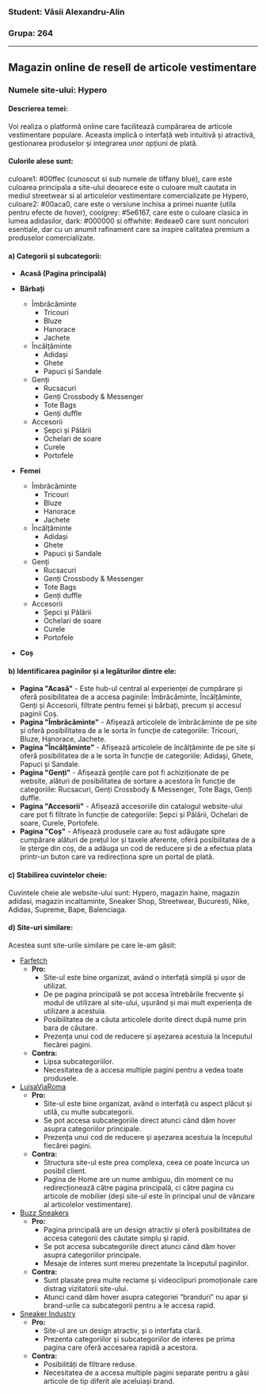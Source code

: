 ### Student: Văsii Alexandru-Alin

### Grupa: 264

---

## Magazin online de resell de articole vestimentare

### Numele site-ului: Hypero

#### Descrierea temei:

Voi realiza o platformă online care facilitează cumpărarea de articole vestimentare populare. Aceasta implică o interfață web intuitivă și atractivă, gestionarea produselor și integrarea unor opțiuni de plată.

#### Culorile alese sunt:

culoare1: #00ffec (cunoscut si sub numele de tiffany blue), care este culoarea principala a site-ului deoarece este o culoare mult cautata in mediul streetwear si al articolelor vestimentare comercializate pe Hypero, culoare2: #00aca0, care este o versiune inchisa a primei nuante (utila pentru efecte de hover), coolgrey: #5e6167, care este o culoare clasica in lumea adidasilor, dark: #000000 si offwhite: #edeae0 care sunt nonculori esentiale, dar cu un anumit rafinament care sa inspire calitatea premium a produselor comercializate.

#### a) Categorii și subcategorii:

- **Acasă (Pagina principală)**
- **Bărbați**

  - Îmbrăcăminte
    - Tricouri
    - Bluze
    - Hanorace
    - Jachete
  - Încălțăminte
    - Adidași
    - Ghete
    - Papuci și Sandale
  - Genți
    - Rucsacuri
    - Genți Crossbody & Messenger
    - Tote Bags
    - Genți duffle
  - Accesorii
    - Șepci și Pălării
    - Ochelari de soare
    - Curele
    - Portofele

- **Femei**

  - Îmbrăcăminte
    - Tricouri
    - Bluze
    - Hanorace
    - Jachete
  - Încălțăminte
    - Adidași
    - Ghete
    - Papuci și Sandale
  - Genți
    - Rucsacuri
    - Genți Crossbody & Messenger
    - Tote Bags
    - Genți duffle
  - Accesorii
    - Șepci și Pălării
    - Ochelari de soare
    - Curele
    - Portofele

- **Coș**

#### b) Identificarea paginilor și a legăturilor dintre ele:

- **Pagina "Acasă"** - Este hub-ul central al experienței de cumpărare și oferă posibilitatea de a accesa paginile: Îmbrăcăminte, Încălțăminte, Genți și Accesorii, filtrate pentru femei și bărbați, precum și accesul paginii Coș.
- **Pagina "Îmbrăcăminte"** - Afișează articolele de îmbrăcăminte de pe site și oferă posibilitatea de a le sorta în funcție de categoriile: Tricouri, Bluze, Hanorace, Jachete.
- **Pagina "Încălțăminte"** - Afișează articolele de încălțăminte de pe site și oferă posibilitatea de a le sorta în funcție de categoriile: Adidași, Ghete, Papuci și Sandale.
- **Pagina "Genți"** - Afișează gențile care pot fi achiziționate de pe website, alături de posibilitatea de sortare a acestora în funcție de categoriile: Rucsacuri, Genți Crossbody & Messenger, Tote Bags, Genți duffle.
- **Pagina "Accesorii"** - Afișează accesoriile din catalogul website-ului care pot fi filtrate în funcție de categoriile: Șepci și Pălării, Ochelari de soare, Curele, Portofele.
- **Pagina "Coș"** - Afișează produsele care au fost adăugate spre cumpărare alături de prețul lor și taxele aferente, oferă posibilitatea de a le șterge din coș, de a adăuga un cod de reducere și de a efectua plata printr-un buton care va redirecționa spre un portal de plată.

#### c) Stabilirea cuvintelor cheie:

Cuvintele cheie ale website-ului sunt: Hypero, magazin haine, magazin adidasi, magazin incaltaminte, Sneaker Shop, Streetwear, Bucuresti, Nike, Adidas, Supreme, Bape, Balenciaga.

#### d) Site-uri similare:

Acestea sunt site-urile similare pe care le-am găsit:

- [Farfetch](https://www.farfetch.com/ro/)
  - **Pro:**
    - Site-ul este bine organizat, având o interfață simplă și ușor de utilizat.
    - De pe pagina principală se pot accesa întrebările frecvente și modul de utilizare al site-ului, ușurând și mai mult experiența de utilizare a acestuia.
    - Posibilitatea de a căuta articolele dorite direct după nume prin bara de căutare.
    - Prezența unui cod de reducere și așezarea acestuia la începutul fiecărei pagini.
  - **Contra:**
    - Lipsa subcategoriilor.
    - Necesitatea de a accesa multiple pagini pentru a vedea toate produsele.
- [LuisaViaRoma](https://www.luisaviaroma.com/en-ro/)
  - **Pro:**
    - Site-ul este bine organizat, având o interfață cu aspect plăcut și utilă, cu multe subcategorii.
    - Se pot accesa subcategoriile direct atunci când dăm hover asupra categoriilor principale.
    - Prezența unui cod de reducere și așezarea acestuia la începutul fiecărei pagini.
  - **Contra:**
    - Structura site-ul este prea complexa, ceea ce poate încurca un posibil client.
    - Pagina de Home are un nume ambiguu, din moment ce nu redirecționează către pagina principală, ci către pagina cu articole de mobilier (deși site-ul este în principal unul de vânzare al articolelor vestimentare).
- [Buzz Sneakers](https://www.buzzsneakers.ro/)
  - **Pro:**
    - Pagina principală are un design atractiv și oferă posibilitatea de accesa categorii des căutate simplu și rapid.
    - Se pot accesa subcategoriile direct atunci când dăm hover asupra categoriilor principale.
    - Mesaje de interes sunt mereu prezentate la începutul paginilor.
  - **Contra:**
    - Sunt plasate prea multe reclame și videoclipuri promoționale care distrag vizitatorii site-ului.
    - Atunci cand dăm hover asupra categoriei “branduri” nu apar și brand-urile ca subcategorii pentru a le accesa rapid.
- [Sneaker Industry](https://sneakerindustry.ro/ro/)
  - **Pro:**
    - Site-ul are un design atractiv, și o interfata clară.
    - Prezenta categoriilor și subcategoriilor de interes pe prima pagina care oferă accesarea rapidă a acestora.
  - **Contra:**
    - Posibilități de filtrare reduse.
    - Necesitatea de a accesa multiple pagini separate pentru a găsi articole de tip diferit ale aceluiași brand.

